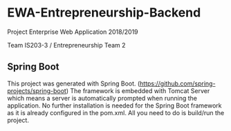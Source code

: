 # EWA-Entrepreneurship-Backend

Project Enterprise Web Application 2018/2019

Team IS203-3 / Entrepreneurship Team 2

## Spring Boot
This project was generated with Spring Boot.
(https://github.com/spring-projects/spring-boot) 
The framework is embedded with Tomcat Server which means a server is automatically prompted when running the application.
No further installation is needed for the Spring Boot framework as it is already configured in the pom.xml. All you need to do is build/run the project.
